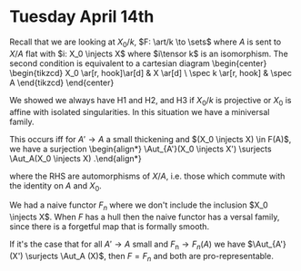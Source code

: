 # Tuesday April 14th

Recall that we are looking at $X_0/k$, $F: \art/k \to \sets$ where $A$ is sent to $X/A$ flat with $i: X_0 \injects X$ where $i\tensor k$ is an isomorphism.
The second condition is equivalent to a cartesian diagram
\begin{center}
\begin{tikzcd}
X_0 \ar[r, hook]\ar[d] & X \ar[d] \\
\spec k \ar[r, hook] & \spec A
\end{tikzcd}
\end{center}

We showed we always have H1 and H2, and H3 if $X_0/k$ is projective or $X_0$ is affine with isolated singularities.
In this situation we have a miniversal family.

This occurs iff for $A' \to A$ a small thickening and $(X_0 \injects X) \in F(A)$, we have a surjection
\begin{align*}
\Aut_{A'}(X_0 \injects X') \surjects \Aut_A(X_0 \injects X)
.\end{align*}

where the RHS are automorphisms of $X/A$, i.e. those which commute with the identity on $A$ and $X_0$.

We had a naive functor $F_n$ where we don't include the inclusion $X_0 \injects X$.
When $F$ has a hull then the naive functor has a versal family, since there is a forgetful map that is formally smooth.

If it's the case that for all $A' \to A$ small and $F_{\text{n}} \to F_n(A)$ we have $\Aut_{A'}(X') \surjects \Aut_A (X)$, then $F = F_n$ and both are pro-representable.
